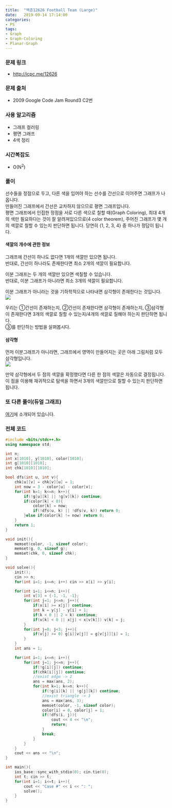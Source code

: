 ```yaml
---
title:  "백준12626 Football Team (Large)"
date:   2019-09-14 17:14:00
categories:
- PS
tags:
- Graph
- Graph-Coloring
- Planar-Graph
---
```


### 문제 링크
* http://icpc.me/12626

### 문제 출처
* 2009 Google Code Jam Round3 C2번

### 사용 알고리즘
* 그래프 컬러링
* 평면 그래프
* 4색 정리

### 시간복잡도
* O(N<sup>2</sup>)

### 풀이
선수들을 정점으로 두고, 다른 색을 입어야 하는 선수를 간선으로 이어주면 그래프가 나옵니다.<br>
만들어진 그래프에서 간선은 교차하지 않으므로 평면 그래프입니다.<br>
평면 그래프에서 인접한 정점을 서로 다른 색으로 칠할 때(Graph Coloring), 최대 4개의 색만 필요하다는 것이 잘 알려져있으므로(4 color theorem), 주어진 그래프가 몇 개의 색깔로 칠할 수 있는지 판단하면 됩니다. 당연히 {1, 2, 3, 4} 중 하나가 정답이 됩니다.

#### 색깔의 개수에 관한 정보
그래프에 간선이 하나도 없다면 1개의 색깔만 있으면 됩니다.<br>
반대로, 간선이 하나라도 존재한다면 최소 2개의 색깔이 필요합니다.

이분 그래프는 두 개의 색깔만 있으면 색칠할 수 있습니다.<br>
반대로, 이분 그래프가 아니라면 최소 3개의 색깔이 필요합니다.

이분 그래프가 아니라는 것을 기하학적으로 나타내면 삼각형이 존재한다는 것입니다.<br>
<img src = "https://i.imgur.com/vhUrClR.png">

우리는 ①간선이 존재하는지, ②간선이 존재한다면 삼각형이 존재하는지, ③삼각형이 존재한다면 3개의 색깔로 칠할 수 있는지/4개의 색깔로 칠해야 하는지 판단하면 됩니다.<br>
③를 판단하는 방법을 살펴봅시다.

#### 삼각형
먼저 이분그래프가 아니라면, 그래프에서 영역이 만들어지는 곳은 아래 그림처럼 모두 삼각형입니다.<br>
<img src = "https://code.google.com/codejam/contest/images/?image=football.png&p=299101&c=243103">

만약 삼각형에서 두 점의 색깔을 확정했다면 다른 한 점의 색깔은 자동으로 결정됩니다.<br>
이 점을 이용해 재귀적으로 탐색을 하면서 3개의 색깔만으로 칠할 수 있는지 판단하면 됩니다.

### 또 다른 풀이(듀얼 그래프)
[여기](https://code.google.com/codejam/contest/243103/dashboard#s=a&a=2)에 소개되어 있습니다.

### 전체 코드
```cpp
#include <bits/stdc++.h>
using namespace std;

int n;
int x[1010], y[1010], color[1010];
int g[1010][1010];
int chk[1010][1010];

bool dfs(int u, int v){
	chk[u][v] = chk[v][u] = 1;
	int now = 3 - color[u] - color[v];
	for(int k=1; k<=n; k++){
		if(!g[u][k] || !g[v][k]) continue;
		if(color[k] < 0){
			color[k] = now;
			if(!dfs(u, k) || !dfs(v, k)) return 0;
		}else if(color[k] != now) return 0;
	}
	return 1;
}

void init(){
	memset(color, -1, sizeof color);
	memset(g, 0, sizeof g);
	memset(chk, 0, sizeof chk);
}

void solve(){
	init();
	cin >> n;
	for(int i=1; i<=n; i++) cin >> x[i] >> y[i];

	for(int i=1; i<=n; i++){
		int v[3] = {-1, -1, -1};
		for(int j=1; j<=n; j++){
			if(x[i] >= x[j]) continue;
			int k = y[j] - y[i] + 1;
			if(k < 0 || 2 < k) continue;
			if(v[k] < 0 || x[j] < x[v[k]]) v[k] = j;
		}
		for(int j=0; j<3; j++){
			if(v[j] >= 0) g[i][v[j]] = g[v[j]][i] = 1;
		}
	}
	int ans = 1;

	for(int i=1; i<=n; i++){
		for(int j=1; j<=n; j++){
			if(!g[i][j]) continue;
			if(chk[i][j]) continue;
			//exist edge -> 2
			ans = max(ans, 2);
			for(int k=1; k<=n; k++){
				if(!g[i][k] || !g[j][k]) continue;
				//exist triangle -> 3
				ans = max(ans, 3);
				memset(color, -1, sizeof color);
				color[i] = 0, color[j] = 1;
				if(!dfs(i, j)){
					cout << 4 << "\n";
					return;
				}
				break;
			}
		}
	}
	cout << ans << "\n";
}

int main(){
	ios_base::sync_with_stdio(0); cin.tie(0);
	int t; cin >> t;
	for(int i=1; i<=t; i++){
		cout << "Case #" << i << ": ";
		solve();
	}
}
```

